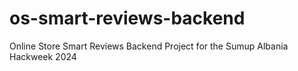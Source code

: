 # os-smart-reviews-backend
Online Store Smart Reviews Backend Project for the Sumup Albania Hackweek 2024
